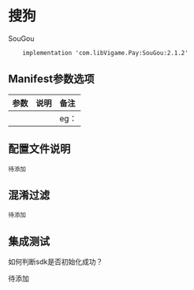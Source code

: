 # 搜狗

SouGou

```text
    implementation 'com.libVigame.Pay:SouGou:2.1.2'
```

## Manifest参数选项

| 参数 | 说明 | 备注 |
| :--- | :--- | :--- |
|  |  | eg： |

## 配置文件说明

```text
待添加
```

## 混淆过滤

```text
待添加
```

## 集成测试

如何判断sdk是否初始化成功？

待添加


